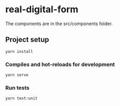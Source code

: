 # real-digital-form
The components are in the src/components folder.

## Project setup
```
yarn install
```

### Compiles and hot-reloads for development
```
yarn serve
```

### Run tests
```
yarn test:unit
```
